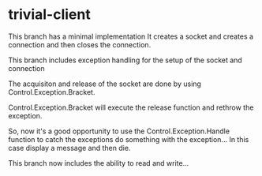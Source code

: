 # trivial-client
This branch has a minimal implementation
It creates a socket and creates a connection and then closes the connection.

This branch includes exception handling for the setup of the socket and connection

The acquisiton and release of the socket are done by using Control.Exception.Bracket.

Control.Exception.Bracket will execute the release function and rethrow the exception.

So, now it's a good opportunity to use the Control.Exception.Handle function to catch the exceptions
do something with the exception...  In this case display a message and then die.

This branch now includes the ability to read and write...  
